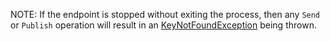 NOTE: If the endpoint is stopped without exiting the process, then any `Send` or `Publish` operation will result in an [KeyNotFoundException](https://msdn.microsoft.com/en-us/library/system.collections.generic.keynotfoundexception) being thrown.

